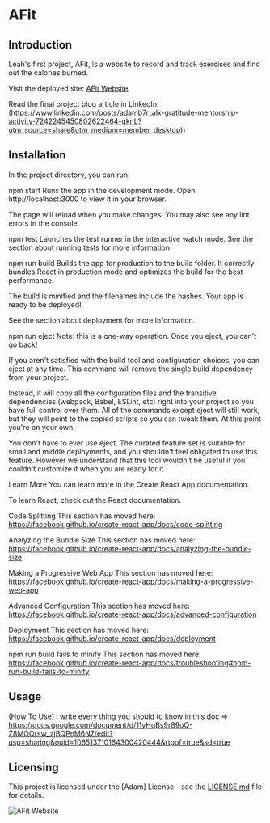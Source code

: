 # AFit

## Introduction
Leah's first project, AFit, is a website to record and track exercises and find out the calories burned.

Visit the deployed site: [AFit Website](https://a-fit.netlify.app/)

Read the final project blog article in LinkedIn: (https://www.linkedin.com/posts/adamb7r_alx-gratitude-mentorship-activity-7242245450802622464-gknL?utm_source=share&utm_medium=member_desktop))

## Installation
In the project directory, you can run:

npm start
Runs the app in the development mode.
Open http://localhost:3000 to view it in your browser.

The page will reload when you make changes.
You may also see any lint errors in the console.

npm test
Launches the test runner in the interactive watch mode.
See the section about running tests for more information.

npm run build
Builds the app for production to the build folder.
It correctly bundles React in production mode and optimizes the build for the best performance.

The build is minified and the filenames include the hashes.
Your app is ready to be deployed!

See the section about deployment for more information.

npm run eject
Note: this is a one-way operation. Once you eject, you can't go back!

If you aren't satisfied with the build tool and configuration choices, you can eject at any time. This command will remove the single build dependency from your project.

Instead, it will copy all the configuration files and the transitive dependencies (webpack, Babel, ESLint, etc) right into your project so you have full control over them. All of the commands except eject will still work, but they will point to the copied scripts so you can tweak them. At this point you're on your own.

You don't have to ever use eject. The curated feature set is suitable for small and middle deployments, and you shouldn't feel obligated to use this feature. However we understand that this tool wouldn't be useful if you couldn't customize it when you are ready for it.

Learn More
You can learn more in the Create React App documentation.

To learn React, check out the React documentation.

Code Splitting
This section has moved here: https://facebook.github.io/create-react-app/docs/code-splitting

Analyzing the Bundle Size
This section has moved here: https://facebook.github.io/create-react-app/docs/analyzing-the-bundle-size

Making a Progressive Web App
This section has moved here: https://facebook.github.io/create-react-app/docs/making-a-progressive-web-app

Advanced Configuration
This section has moved here: https://facebook.github.io/create-react-app/docs/advanced-configuration

Deployment
This section has moved here: https://facebook.github.io/create-react-app/docs/deployment

npm run build fails to minify
This section has moved here: https://facebook.github.io/create-react-app/docs/troubleshooting#npm-run-build-fails-to-minify

## Usage
(How To Use) i write every thing you should to know in this doc => https://docs.google.com/document/d/11yHqBs9r89oQ-Z8MOQrsw_zjBQPnM6N7/edit?usp=sharing&ouid=106513710164300420444&rtpof=true&sd=true

## Licensing
This project is licensed under the [Adam] License - see the [LICENSE.md](LICENSE.md) file for details.











![AFit Website](https://github.com/user-attachments/assets/16b5d185-db16-4c58-af9c-f91d72d06cdb)
